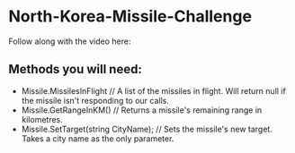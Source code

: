 # North-Korea-Missile-Challenge

Follow along with the video here: 

## Methods you will need:
- Missile.MissilesInFlight // A list of the missiles in flight. Will return null if the missile isn't responding to our calls.
- Missile.GetRangeInKM() // Returns a missile's remaining range in kilometres.
- Missile.SetTarget(string CityName); // Sets the missile's new target. Takes a city name as the only parameter.

